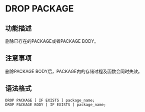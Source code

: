 # DROP PACKAGE<a name="ZH-CN_TOPIC_0000001114052560"></a>

## 功能描述<a name="section37715281291"></a>

删除已存在的PACKAGE或者PACKAGE BODY。

## 注意事项<a name="section11374103816919"></a>

删除PACKAGE BODY后，PACKAGE内的存储过程及函数会同时失效。

## 语法格式<a name="section1193316471794"></a>

```
DROP PACKAGE [ IF EXISTS ] package_name;
DROP PACKAGE BODY [ IF EXISTS ] package_name;
```

